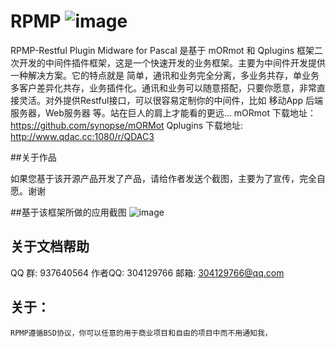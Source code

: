 

# RPMP                          ![image](https://github.com/ZYHPRO/RPMP/blob/master/doc/img-folder/RPMP256.png)            

RPMP-Restful Plugin Midware for Pascal 是基于 mORmot 和 Qplugins 框架二次开发的中间件插件框架，这是一个快速开发的业务框架。主要为中间件开发提供一种解决方案。它的特点就是 简单，通讯和业务完全分离，多业务共存，单业务多客户差异化共存，业务插件化。通讯和业务可以随意搭配，只要你愿意，非常直接灵活。对外提供Restful接口，可以很容易定制你的中间件，比如 移动App 后端服务器，Web服务器 等。站在巨人的肩上才能看的更远... mORmot 下载地址： https://github.com/synopse/mORMot Qplugins 下载地址: http://www.qdac.cc:1080/r/QDAC3


##关于作品

  如果您基于该开源产品开发了产品，请给作者发送个截图，主要为了宣传，完全自愿。谢谢
  
##基于该框架所做的应用截图
![image](https://github.com/ZYHPRO/RPMP/blob/master/doc/ProductScreenShot/xsserver/xsserver.png)  

## 关于文档帮助
	
  QQ 群: 937640564
	  作者QQ: 304129766
    邮箱: 304129766@qq.com


## 关于：

	RPMP遵循BSD协议，你可以任意的用于商业项目和自由的项目中而不用通知我，
	
  
